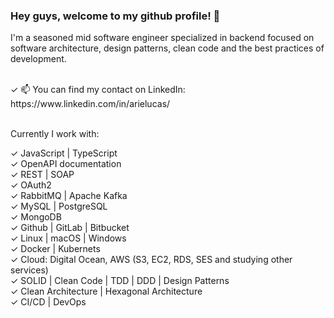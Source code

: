 ### Hey guys, welcome to my github profile! 👋

I'm a seasoned mid software engineer specialized in backend focused on software architecture, design patterns, clean code and the best practices of development.

<br />
✓ 📫 You can find my contact on LinkedIn: https://www.linkedin.com/in/arielucas/
<br />
<br />

Currently I work with:

✓ JavaScript | TypeScript
<br />
✓ OpenAPI documentation
<br />
✓ REST | SOAP
<br />
✓ OAuth2
<br />
✓ RabbitMQ | Apache Kafka
<br />
✓ MySQL | PostgreSQL
<br />
✓ MongoDB
<br />
✓ Github | GitLab | Bitbucket
<br />
✓ Linux | macOS | Windows
<br />
✓ Docker | Kubernets
<br />
✓ Cloud: Digital Ocean, AWS (S3, EC2, RDS, SES and studying other services)
<br />
✓ SOLID | Clean Code | TDD | DDD | Design Patterns
<br />
✓ Clean Architecture | Hexagonal Architecture
<br />
✓ CI/CD | DevOps
<br />
